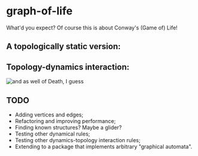 # graph-of-life
What'd you expect? Of course this is about Conway's (Game of) Life!

## A topologically static version:


## Topology-dynamics interaction:

![and as well of Death, I guess](https://github.com/izzortsi/graph-of-life/blob/e6da112f015fbe24fad3d456093f838cba2b62de/frames/graph_life2.gif "and as well of Death, I guess")


## TODO

- Adding vertices and edges;
- Refactoring and improving performance;
- Finding known structures? Maybe a glider?
- Testing other dynamical rules;
- Testing other dynamics-topology interaction rules;
- Extending to a package that implements arbitrary "graphical automata".
